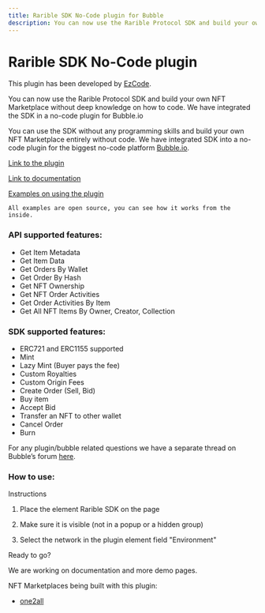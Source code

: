 ```yaml
---
title: Rarible SDK No-Code plugin for Bubble
description: You can now use the Rarible Protocol SDK and build your own NFT Marketplace without deep knowledge on how to code
---
```


# Rarible SDK No-Code plugin

This plugin has been developed by [EzCode](https://ezcode.co).

You can now use the Rarible Protocol SDK and build your own NFT Marketplace without deep knowledge on how to code. We have integrated the SDK in a no-code plugin for Bubble.io

You can use the SDK without any programming skills and build your own NFT Marketplace entirely without code.
We have integrated SDK into a no-code plugin for the biggest no-code platform [Bubble.io](https://bubble.io/).

[Link to the plugin](https://bubble.io/plugin/rarible-sdk---nft-marketplace-1627909974342x941739732723564500)

[Link to documentation](https://rarible.docs.ezcodeplugins.com)

[Examples on using the plugin](https://rarible-demo.bubbleapps.io/version-test)

`All examples are open source, you can see how it works from the inside.`

### API supported features:

- Get Item Metadata
- Get Item Data
- Get Orders By Wallet
- Get Order By Hash
- Get NFT Ownership
- Get NFT Order Activities
- Get Order Activities By Item
- Get All NFT Items By Owner, Creator, Collection

###  SDK supported features:

- ERC721 and ERC1155 supported
- Mint
- Lazy Mint (Buyer pays the fee)
- Custom Royalties
- Custom Origin Fees
- Create Order (Sell, Bid)
- Buy item
- Accept Bid
- Transfer an NFT to other wallet
- Cancel Order
- Burn

For any plugin/bubble related questions we have a separate thread on Bubble’s forum [here](https://forum.bubble.io/t/free-plugin-rarible-sdk-nft-marketplace-by-ezcode/172519). 

### How to use:

Instructions

1. Place the element Rarible SDK on the page

2. Make sure it is visible (not in a popup or a hidden group)

3. Select the network in the plugin element field "Environment"

Ready to go?

We are working on documentation and more demo pages.

NFT Marketplaces being built with this plugin: 
- [one2all](https://one2all.io/)
